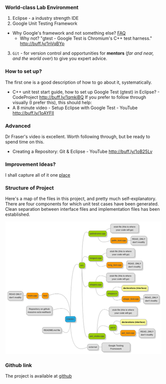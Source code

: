 ### World-class Lab Environment
1. Eclipse - a industry strength IDE
2. Google Unit Testing Framework
  - Why Google's framework and not something else? [FAQ](https://code.google.com/p/googletest/wiki/FAQ#Why_should_I_use_Google_Test_instead_of_my_favorite_C++_testing)
    - Why not? "gtest - Google Test is Chromium's C++ test harness." http://buff.ly/1nVqBYp 
3. `Git` - for version control and opportunities for **mentors** (_far and near, and the world over_) to give you expert advice. 


### How to set up?
The first one is a good description of how to go about it, systematically. 
- C++ unit test start guide, how to set up Google Test (gtest) in Eclipse? - CodeProject http://buff.ly/1qmkiBQ 
If you prefer to follow through visually (I prefer this), this should help: 
- A 8 minute video - Setup Eclipse with Google Test - YouTube http://buff.ly/1oAYFII 

### Advanced
Dr Fraser's video is excellent. Worth following through, but be ready to spend time on this. 
- Creating a Repository: Git & Eclipse - YouTube http://buff.ly/1oB25Lv 

### Improvement Ideas?
I shall capture all of it one [place](doc/TODO.md)

### Structure of Project
Here's a map of the files in this project, and pretty much self-explanatory. There are four components for which unit test cases have been generated.
Clean separation between interface files and implementation files has been established.

![Image](img/directory_map.png?raw=true)


### Github link
The project is available at [github](https://github.com/kgashok/massive-octo-wallhack)



